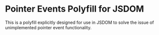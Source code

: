 # Pointer Events Polyfill for JSDOM

This is a polyfill explicitly designed for use in JSDOM to solve the issue of
unimplemented pointer event functionality.
